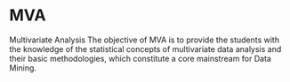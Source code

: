# MVA
Multivariate Analysis
The objective of MVA is to provide the students with the knowledge of the statistical concepts of multivariate data analysis and their basic methodologies, which constitute a core mainstream for Data Mining.
